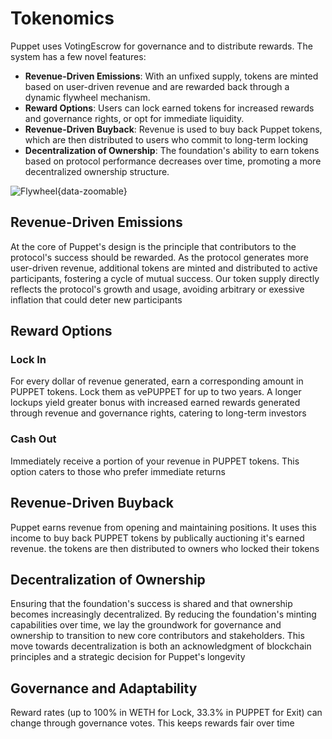 # Tokenomics

Puppet uses VotingEscrow for governance and to distribute rewards. The system has a few novel features:

- **Revenue-Driven Emissions**: With an unfixed supply, tokens are minted based on user-driven revenue and are rewarded back through a dynamic flywheel mechanism.
- **Reward Options**: Users can lock earned tokens for increased rewards and governance rights, or opt for immediate liquidity.
- **Revenue-Driven Buyback**: Revenue is used to buy back Puppet tokens, which are then distributed to users who commit to long-term locking
- **Decentralization of Ownership**: The foundation's ability to earn tokens based on protocol performance decreases over time, promoting a more decentralized ownership structure.

![Flywheel](/assets/flywheel.png){data-zoomable}

## Revenue-Driven Emissions

At the core of Puppet's design is the principle that contributors to the protocol's success should be rewarded. As the protocol generates more user-driven revenue, additional tokens are minted and distributed to active participants, fostering a cycle of mutual success. Our token supply directly reflects the protocol's growth and usage, avoiding arbitrary or exessive inflation that could deter new participants

## Reward Options

### Lock In

For every dollar of revenue generated, earn a corresponding amount in PUPPET tokens. Lock them as vePUPPET for up to two years. A longer lockups yield greater bonus with increased earned rewards generated through revenue and governance rights, catering to long-term investors

### Cash Out

Immediately receive a portion of your revenue in PUPPET tokens. This option caters to those who prefer immediate returns

## Revenue-Driven Buyback

Puppet earns revenue from opening and maintaining positions. It uses this income to buy back PUPPET tokens by publically auctioning it's earned revenue. the tokens are then distributed to owners who locked their tokens

## Decentralization of Ownership

Ensuring that the foundation's success is shared and that ownership becomes increasingly decentralized. By reducing the foundation's minting capabilities over time, we lay the groundwork for governance and ownership to transition to new core contributors and stakeholders. This move towards decentralization is both an acknowledgment of blockchain principles and a strategic decision for Puppet's longevity

## Governance and Adaptability

Reward rates (up to 100% in WETH for Lock, 33.3% in PUPPET for Exit) can change through governance votes. This keeps rewards fair over time
